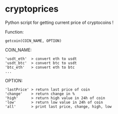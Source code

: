 # cryptoprices
Python script for getting current price of cryptocoins !

Function:
```
getcoin(COIN_NAME, OPTION)
```
COIN_NAME:
```
'usdt_eth'  > convert eth to usdt
'usdt_btc'  > convert btc to usdt
'btc_eth'   > convert eth to btc
...
```
OPTION:
```
'lastPrice' > return last price of coin
'change'    > return change in %
'high'      > return high value in 24h of coin
'low'       > return low value in 24h of coin
'all'       > print last price, change, high, low
```

